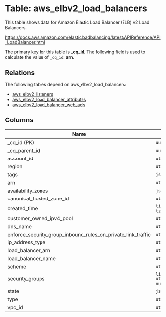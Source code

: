 # Table: aws_elbv2_load_balancers

This table shows data for Amazon Elastic Load Balancer (ELB) v2 Load Balancers.

https://docs.aws.amazon.com/elasticloadbalancing/latest/APIReference/API_LoadBalancer.html

The primary key for this table is **_cq_id**.
The following field is used to calculate the value of `_cq_id`: **arn**.
## Relations

The following tables depend on aws_elbv2_load_balancers:
  - [aws_elbv2_listeners](aws_elbv2_listeners.md)
  - [aws_elbv2_load_balancer_attributes](aws_elbv2_load_balancer_attributes.md)
  - [aws_elbv2_load_balancer_web_acls](aws_elbv2_load_balancer_web_acls.md)

## Columns

| Name          | Type          |
| ------------- | ------------- |
|_cq_id (PK)|`uuid`|
|_cq_parent_id|`uuid`|
|account_id|`utf8`|
|region|`utf8`|
|tags|`json`|
|arn|`utf8`|
|availability_zones|`json`|
|canonical_hosted_zone_id|`utf8`|
|created_time|`timestamp[us, tz=UTC]`|
|customer_owned_ipv4_pool|`utf8`|
|dns_name|`utf8`|
|enforce_security_group_inbound_rules_on_private_link_traffic|`utf8`|
|ip_address_type|`utf8`|
|load_balancer_arn|`utf8`|
|load_balancer_name|`utf8`|
|scheme|`utf8`|
|security_groups|`list<item: utf8, nullable>`|
|state|`json`|
|type|`utf8`|
|vpc_id|`utf8`|